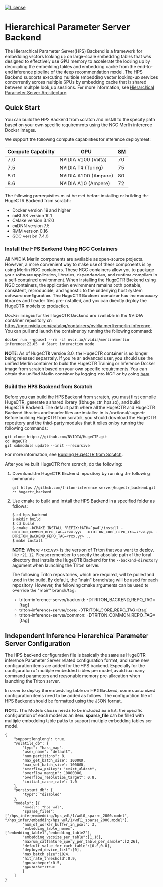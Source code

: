<!--
# Copyright (c) 2020, NVIDIA CORPORATION. All rights reserved.
#
# Redistribution and use in source and binary forms, with or without
# modification, are permitted provided that the following conditions
# are met:
#  * Redistributions of source code must retain the above copyright
#    notice, this list of conditions and the following disclaimer.
#  * Redistributions in binary form must reproduce the above copyright
#    notice, this list of conditions and the following disclaimer in the
#    documentation and/or other materials provided with the distribution.
#  * Neither the name of NVIDIA CORPORATION nor the names of its
#    contributors may be used to endorse or promote products derived
#    from this software without specific prior written permission.
#
# THIS SOFTWARE IS PROVIDED BY THE COPYRIGHT HOLDERS ``AS IS'' AND ANY
# EXPRESS OR IMPLIED WARRANTIES, INCLUDING, BUT NOT LIMITED TO, THE
# IMPLIED WARRANTIES OF MERCHANTABILITY AND FITNESS FOR A PARTICULAR
# PURPOSE ARE DISCLAIMED.  IN NO EVENT SHALL THE COPYRIGHT OWNER OR
# CONTRIBUTORS BE LIABLE FOR ANY DIRECT, INDIRECT, INCIDENTAL, SPECIAL,
# EXEMPLARY, OR CONSEQUENTIAL DAMAGES (INCLUDING, BUT NOT LIMITED TO,
# PROCUREMENT OF SUBSTITUTE GOODS OR SERVICES; LOSS OF USE, DATA, OR
# PROFITS; OR BUSINESS INTERRUPTION) HOWEVER CAUSED AND ON ANY THEORY
# OF LIABILITY, WHETHER IN CONTRACT, STRICT LIABILITY, OR TORT
# (INCLUDING NEGLIGENCE OR OTHERWISE) ARISING IN ANY WAY OUT OF THE USE
# OF THIS SOFTWARE, EVEN IF ADVISED OF THE POSSIBILITY OF SUCH DAMAGE.
-->

[![License](https://img.shields.io/badge/License-BSD3-lightgrey.svg)](https://opensource.org/licenses/BSD-3-Clause)

# Hierarchical Parameter Server Backend

The Hierarchical Parameter Server(HPS) Backend is a framework for embedding vectors looking up on large-scale embedding tables that was designed to effectively use GPU memory to accelerate the looking up by decoupling the embedding tables and embedding cache from the end-to-end inference pipeline of the deep recommendation model. The HPS Backend supports  executing multiple embedding vector looking-up services concurrently across multiple GPUs by embedding cache that is shared between multiple look_up sessions. For more information, see [Hierarchical Parameter Server Architecture](docs/architecture.md#hugectr-inference-framework).  

## Quick Start
You can build the HPS Backend from scratch and install to the specify path based on your own specific requirements using the NGC Merlin inference Docker images.

We support the following compute capabilities for inference deployment:

| Compute Capability | GPU                  | [SM](#building-hugectr-from-scratch) |
|--------------------|----------------------|----|
| 7.0                | NVIDIA V100 (Volta)  | 70 |
| 7.5                | NVIDIA T4 (Turing)   | 75 |
| 8.0                | NVIDIA A100 (Ampere) | 80 |
| 8.6                | NVIDIA A10 (Ampere)  | 72 |

The following prerequisites must be met before installing or building the HugeCTR Backend from scratch:
* Docker version 19 and higher
* cuBLAS version 10.1
* CMake version 3.17.0
* cuDNN version 7.5
* RMM version 0.16
* GCC version 7.4.0

### Install the HPS Backend Using NGC Containers
All NVIDIA Merlin components are available as open-source projects. However, a more convenient way to make use of these components is by using Merlin NGC containers. These NGC containers allow you to package your software application, libraries, dependencies, and runtime compilers in a self-contained environment. When installing the HugeCTR Backend using NGC containers, the application environment remains both portable, consistent, reproducible, and agnostic to the underlying host system software configuration. The HugeCTR Backend container has the necessary libraries and header files pre-installed, and you can directly deploy the HugeCTR models to production.

Docker images for the HugeCTR Backend are available in the NVIDIA container repository on https://ngc.nvidia.com/catalog/containers/nvidia:merlin:merlin-inference. You can pull and launch the container by running the following command:
```
docker run --gpus=1 --rm -it nvcr.io/nvidia/merlin/merlin-inference:22.05  # Start interaction mode  
```

**NOTE**: As of HugeCTR version 3.0, the HugeCTR container is no longer being released separately. If you're an advanced user, you should use the unified Merlin container to build the HugeCTR Training or Inference Docker image from scratch based on your own specific requirements. You can obtain the unified Merlin container by logging into NGC or by going [here](https://github.com/NVIDIA-Merlin/Merlin/blob/main/docker/inference/dockerfile.ctr). 

### Build the HPS Backend from Scratch
Before you can build the HPS Backend from scratch, you must first compile HugeCTR, generate a shared library (libhuge_ctr_hps.so), and build HugeCTR Backend. The default path where all the HugeCTR and HugeCTR Backend libraries and header files are installed in is /usr/local/hugectr. Before building HugeCTR from scratch, you should download the HugeCTR repository and the third-party modules that it relies on by running the following commands:
```
git clone https://github.com/NVIDIA/HugeCTR.git
cd HugeCTR
git submodule update --init --recursive
```

For more information, see [Building HugeCTR from Scratch](https://nvidia-merlin.github.io/HugeCTR/master/hugectr_user_guide.html#building-hugectr-from-scratch).

After you've built HugeCTR from scratch, do the following:
1. Download the HugeCTR Backend repository by running the following commands:
   ```
   git https://github.com/triton-inference-server/hugectr_backend.git
   cd hugectr_backend
   ```

2. Use cmake to build and install the HPS Backend in a specified folder as follows:
   ```
   $ cd hps_backend
   $ mkdir build
   $ cd build
   $ cmake -DCMAKE_INSTALL_PREFIX:PATH=`pwd`/install -DTRITON_COMMON_REPO_TAG=<rxx.yy>  -DTRITON_CORE_REPO_TAG=<rxx.yy> -DTRITON_BACKEND_REPO_TAG=<rxx.yy> ..
   $ make install
   ```
   
   **NOTE**: Where <rxx.yy> is the version of Triton that you want to deploy, like `r21.12`. Please remember to specify the absolute path of the local directory that installs the HugeCTR Backend for the `--backend-directory` argument when launching the Triton server.
   
   The following Triton repositories, which are required, will be pulled and used in the build. By default, the "main" branch/tag will be used for each repository. However, the 
   following cmake arguments can be used to override the "main" branch/tag:
   * triton-inference-server/backend: -DTRITON_BACKEND_REPO_TAG=[tag]
   * triton-inference-server/core: -DTRITON_CORE_REPO_TAG=[tag]
   * triton-inference-server/common: -DTRITON_COMMON_REPO_TAG=[tag]
  
## Independent Inference Hierarchical Parameter Server Configuration
The HPS backend configuration file is basically the same as HugeCTR inference Parameter Server related configuration format, and some new configuration items are added for the HPS backend. Especially for the configuration of multiple embedded tables per model, avoid too many command parameters and reasonable memory pre-allocation when launching the Triton server.

In order to deploy the embedding table on HPS Backend, some customized configuration items need to be added as follows.
The configuration file of HPS Backend should be formatted using the JSON format.  

**NOTE**: The Models clause needs to be included as a list, the specific configuration of each model as an item. **sparse_file** can be filled with multiple embedding table paths to support multiple embedding tables per model.    

```json.
{
    "supportlonglong": true,
    "volatile_db": {
        "type": "hash_map",
        "user_name": "default",
        "num_partitions": 8,
        "max_get_batch_size": 100000,
        "max_set_batch_size": 100000,
        "overflow_policy": "evict_oldest",
        "overflow_margin": 10000000,
        "overflow_resolution_target": 0.8,
        "initial_cache_rate": 1.0
    },
    "persistent_db": {
        "type": "disabled"
    },
    "models": [{
        "model": "hps_wdl",
        "sparse_files": ["/hps_infer/embedding/hps_wdl/1/wdl0_sparse_2000.model", "/hps_infer/embedding/hps_wdl/1/wdl1_sparse_2000.model"],
        "num_of_worker_buffer_in_pool": 3,
        "embedding_table_names":["embedding_table1","embedding_table2"],
        "embedding_vecsize_per_table":[1,16],
        "maxnum_catfeature_query_per_table_per_sample":[2,26],
        "default_value_for_each_table":[0.0,0.0],
        "deployed_device_list":[0],
        "max_batch_size":1024,
        "hit_rate_threshold":0.9,
        "gpucacheper":0.5,
        "gpucache":true
        }
    ]
}
```

 

